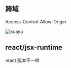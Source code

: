 ## 跨域

Access-Control-Allow-Origin

![kuayu](../../_media/kuayu.jpg)


## react/jsx-runtime

react 版本不一样